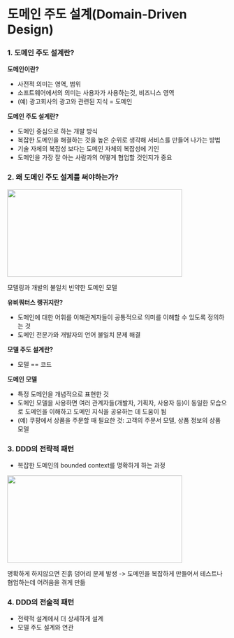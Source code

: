 
# 도메인 주도 설계(Domain-Driven Design)


### 1. 도메인 주도 설계란?

**도메인이란?**  
- 사전적 의미는 영역, 범위  
- 소프트웨어에서의 의미는 사용자가 사용하는것, 비즈니스 영역  
- (예) 광고회사의 광고와 관련된 지식 = 도메인

**도메인 주도 설계란?**  
- 도메인 중심으로 하는 개발 방식  
- 복잡한 도메인을 해결하는 것을 높은 순위로 생각해 서비스를 만들어 나가는 방법  
- 기술 자체의 복잡성 보다는 도메인 자체의 복잡성에 기인
- 도메인을 가장 잘 아는 사람과의 어떻게 협업할 것인지가 중요
  
  
### 2. 왜 도메인 주도 설계를 써야하는가?

<img src="https://user-images.githubusercontent.com/62633444/133921298-6bece9f4-3fdf-4d5c-b6e5-96ca7a1e9887.jpeg" width="400" height="200"/>

모델링과 개발의 불일치
빈약한 도메인 모델


**유비쿼터스 랭귀지란?**
- 도메인에 대한 어휘를 이해관계자들이 공통적으로 의미를 이해할 수 있도록 정의하는 것
- 도메인 전문가와 개발자의 언어 불일치 문제 해결

**모델 주도 설계란?**
- 모델 == 코드 

**도메인 모델**
- 특정 도메인을 개념적으로 표현한 것
- 도메인 모델을 사용하면 여러 관계자들(개발자, 기획자, 사용자 등)이 동일한 모습으로 도메인을 이해하고 도메인 지식을 공유하는 데 도움이 됨
- (예) 쿠팡에서 상품을 주문할 때 필요한 것: 고객의 주문서 모델, 상품 정보의 상품 모델


### 3. DDD의 전략적 패턴

- 복잡한 도메인의 bounded context를 명확하게 하는 과정

<img src="https://user-images.githubusercontent.com/62633444/133922026-91af5cc9-f6fe-41f8-9b70-30f197652135.jpeg" width="400" height="200"/>

명확하게 하지않으면 진흙 덩어리 문제 발생 -> 도메인을 복잡하게 만들어서 테스트나 협업하는데 어려움을 겪게 만듦

### 4. DDD의 전술적 패턴

- 전략적 설계에서 더 상세하게 설계
- 모델 주도 설계와 연관

